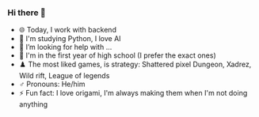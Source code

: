 ### Hi there 👋

- 🌐 Today, I work with backend
- 👾 I'm studying Python, I love AI
- 🤔 I’m looking for help with ...
- 📝 I'm in the first year of high school (I prefer the exact ones)
- ♟️ The most liked games, is strategy: Shattered pixel Dungeon, Xadrez, Wild rift, League of legends
- ♂️ Pronouns: He/him
- ⚡ Fun fact: I love origami, I'm always making them when I'm not doing anything
